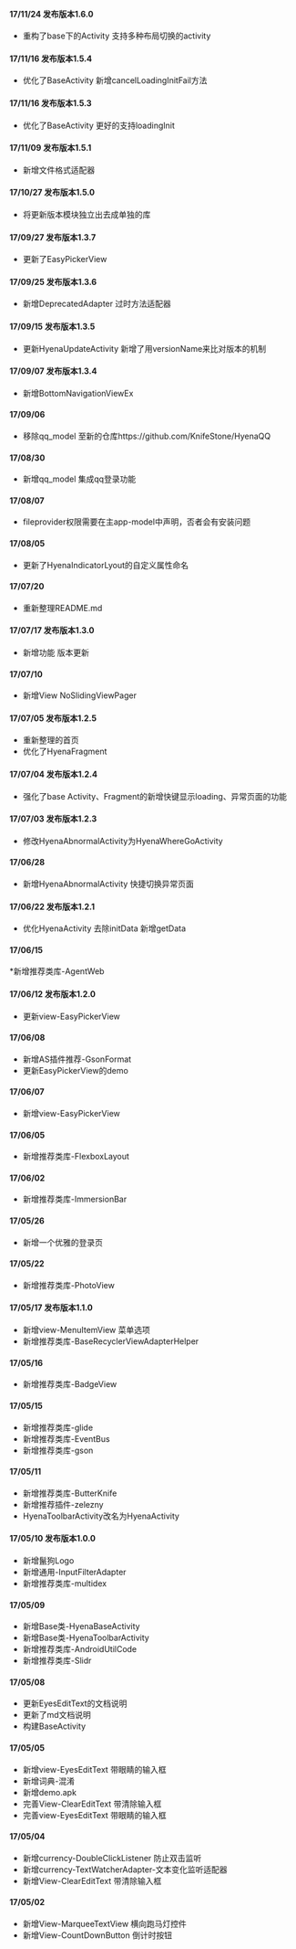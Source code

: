 
#### 17/11/24 发布版本1.6.0

* 重构了base下的Activity 支持多种布局切换的activity

#### 17/11/16 发布版本1.5.4

* 优化了BaseActivity 新增cancelLoadingInitFail方法

#### 17/11/16 发布版本1.5.3

* 优化了BaseActivity 更好的支持loadingInit

#### 17/11/09 发布版本1.5.1

* 新增文件格式适配器

#### 17/10/27 发布版本1.5.0

* 将更新版本模块独立出去成单独的库

#### 17/09/27 发布版本1.3.7

* 更新了EasyPickerView

#### 17/09/25 发布版本1.3.6

* 新增DeprecatedAdapter 过时方法适配器

#### 17/09/15 发布版本1.3.5

* 更新HyenaUpdateActivity 新增了用versionName来比对版本的机制

#### 17/09/07 发布版本1.3.4

* 新增BottomNavigationViewEx

#### 17/09/06

* 移除qq_model 至新的仓库https://github.com/KnifeStone/HyenaQQ

#### 17/08/30

* 新增qq_model 集成qq登录功能

#### 17/08/07

* fileprovider权限需要在主app-model中声明，否者会有安装问题

#### 17/08/05

* 更新了HyenaIndicatorLyout的自定义属性命名

#### 17/07/20

* 重新整理README.md

#### 17/07/17 发布版本1.3.0

* 新增功能 版本更新

#### 17/07/10

* 新增View NoSlidingViewPager

#### 17/07/05 发布版本1.2.5

* 重新整理的首页
* 优化了HyenaFragment

#### 17/07/04 发布版本1.2.4

* 强化了base Activity、Fragment的新增快键显示loading、异常页面的功能

#### 17/07/03 发布版本1.2.3

* 修改HyenaAbnormalActivity为HyenaWhereGoActivity

#### 17/06/28

* 新增HyenaAbnormalActivity 快捷切换异常页面

#### 17/06/22 发布版本1.2.1

* 优化HyenaActivity 去除initData 新增getData

#### 17/06/15

*新增推荐类库-AgentWeb

#### 17/06/12 发布版本1.2.0

* 更新view-EasyPickerView

#### 17/06/08

* 新增AS插件推荐-GsonFormat
* 更新EasyPickerView的demo

#### 17/06/07

* 新增view-EasyPickerView

#### 17/06/05

* 新增推荐类库-FlexboxLayout

#### 17/06/02

* 新增推荐类库-ImmersionBar

#### 17/05/26

* 新增一个优雅的登录页

#### 17/05/22

* 新增推荐类库-PhotoView

#### 17/05/17 发布版本1.1.0

* 新增view-MenuItemView   菜单选项
* 新增推荐类库-BaseRecyclerViewAdapterHelper

#### 17/05/16

* 新增推荐类库-BadgeView

#### 17/05/15

* 新增推荐类库-glide
* 新增推荐类库-EventBus
* 新增推荐类库-gson

#### 17/05/11

* 新增推荐类库-ButterKnife
* 新增推荐插件-zelezny
* HyenaToolbarActivity改名为HyenaActivity

#### 17/05/10 发布版本1.0.0

* 新增鬣狗Logo
* 新增通用-InputFilterAdapter
* 新增推荐类库-multidex

#### 17/05/09

* 新增Base类-HyenaBaseActivity
* 新增Base类-HyenaToolbarActivity
* 新增推荐类库-AndroidUtilCode
* 新增推荐类库-Slidr

#### 17/05/08

* 更新EyesEditText的文档说明
* 更新了md文档说明
* 构建BaseActivity

#### 17/05/05

* 新增view-EyesEditText 带眼睛的输入框
* 新增词典-混淆
* 新增demo.apk
* 完善View-ClearEditText 带清除输入框
* 完善view-EyesEditText 带眼睛的输入框

#### 17/05/04

* 新增currency-DoubleClickListener 防止双击监听
* 新增currency-TextWatcherAdapter-文本变化监听适配器
* 新增View-ClearEditText 带清除输入框

#### 17/05/02

* 新增View-MarqueeTextView 横向跑马灯控件
* 新增View-CountDownButton 倒计时按钮





